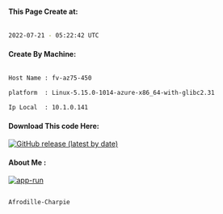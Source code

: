 
   
#### This Page Create at:

```bash

2022-07-21 - 05:22:42 UTC

```

#### Create By Machine:

```bash

Host Name : fv-az75-450

platform  : Linux-5.15.0-1014-azure-x86_64-with-glibc2.31

Ip Local  : 10.1.0.141

```
#### Download This code Here:

[![GitHub release (latest by date)](https://img.shields.io/github/v/release/Afrodille-Charpie/App-Run-1?style=for-the-badge&label=Download)](https://github.com/Afrodille-Charpie/App-Run-1/releases) 

</p> 

#### About Me :

[![app-run](https://github.com/Afrodille-Charpie/App-Run-1/actions/workflows/app-run.yml/badge.svg)](https://github.com/Afrodille-Charpie/App-Run-1/actions/workflows/app-run.yml)

```bash

Afrodille-Charpie

```

